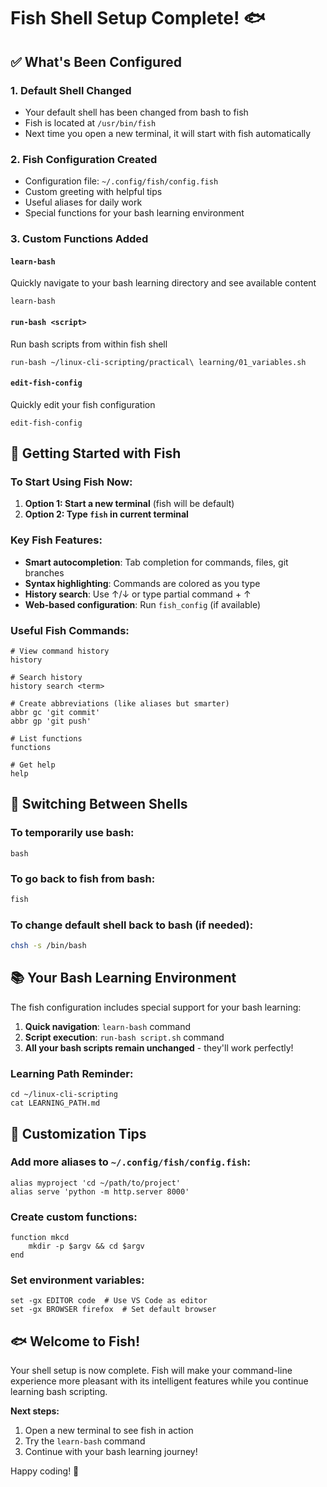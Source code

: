 # Fish Shell Setup Complete! 🐟

## ✅ What's Been Configured

### 1. Default Shell Changed
- Your default shell has been changed from bash to fish
- Fish is located at `/usr/bin/fish`
- Next time you open a new terminal, it will start with fish automatically

### 2. Fish Configuration Created
- Configuration file: `~/.config/fish/config.fish`
- Custom greeting with helpful tips
- Useful aliases for daily work
- Special functions for your bash learning environment

### 3. Custom Functions Added

#### `learn-bash`
Quickly navigate to your bash learning directory and see available content
```fish
learn-bash
```

#### `run-bash <script>`
Run bash scripts from within fish shell
```fish
run-bash ~/linux-cli-scripting/practical\ learning/01_variables.sh
```

#### `edit-fish-config`
Quickly edit your fish configuration
```fish
edit-fish-config
```

## 🚀 Getting Started with Fish

### To Start Using Fish Now:
1. **Option 1: Start a new terminal** (fish will be default)
2. **Option 2: Type `fish` in current terminal**

### Key Fish Features:
- **Smart autocompletion**: Tab completion for commands, files, git branches
- **Syntax highlighting**: Commands are colored as you type
- **History search**: Use ↑/↓ or type partial command + ↑
- **Web-based configuration**: Run `fish_config` (if available)

### Useful Fish Commands:
```fish
# View command history
history

# Search history
history search <term>

# Create abbreviations (like aliases but smarter)
abbr gc 'git commit'
abbr gp 'git push'

# List functions
functions

# Get help
help
```

## 🔄 Switching Between Shells

### To temporarily use bash:
```fish
bash
```

### To go back to fish from bash:
```bash
fish
```

### To change default shell back to bash (if needed):
```bash
chsh -s /bin/bash
```

## 📚 Your Bash Learning Environment

The fish configuration includes special support for your bash learning:

1. **Quick navigation**: `learn-bash` command
2. **Script execution**: `run-bash script.sh` command
3. **All your bash scripts remain unchanged** - they'll work perfectly!

### Learning Path Reminder:
```fish
cd ~/linux-cli-scripting
cat LEARNING_PATH.md
```

## 🎨 Customization Tips

### Add more aliases to `~/.config/fish/config.fish`:
```fish
alias myproject 'cd ~/path/to/project'
alias serve 'python -m http.server 8000'
```

### Create custom functions:
```fish
function mkcd
    mkdir -p $argv && cd $argv
end
```

### Set environment variables:
```fish
set -gx EDITOR code  # Use VS Code as editor
set -gx BROWSER firefox  # Set default browser
```

## 🐟 Welcome to Fish!

Your shell setup is now complete. Fish will make your command-line experience more pleasant with its intelligent features while you continue learning bash scripting.

**Next steps:**
1. Open a new terminal to see fish in action
2. Try the `learn-bash` command
3. Continue with your bash learning journey!

Happy coding! 🚀
